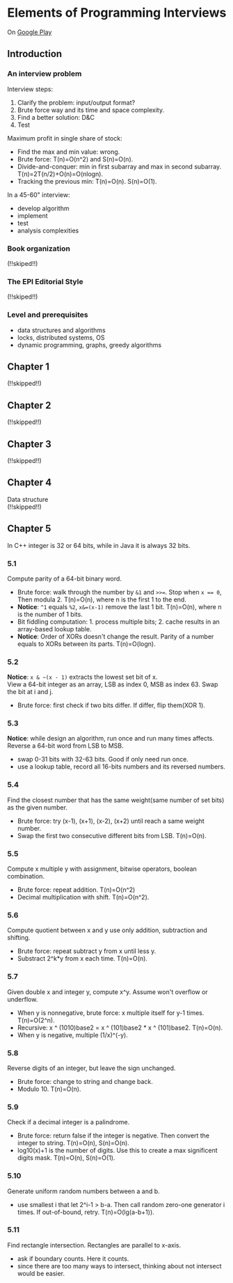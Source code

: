 # Elements of Programming Interviews
On [Google Play](https://play.google.com/books/reader?id=y6FLBQAAQBAJ&printsec=frontcover&output=reader&hl=en&pg=GBS.PP3)

## Introduction
### An interview problem
Interview steps: 
1. Clarify the problem: input/output format? 
2. Brute force way and its time and space complexity.  
3. Find a better solution: D&C  
4. Test  

Maximum profit in single share of stock:  
- Find the max and min value: wrong. 
- Brute force: T(n)=O(n^2) and S(n)=O(n). 
- Divide-and-conquer: min in first subarray and max in second subarray. T(n)=2T(n/2)+O(n)=O(nlogn). 
- Tracking the previous min: T(n)=O(n). S(n)=O(1).  

In a 45-60" interview: 
- develop algorithm
- implement
- test
- analysis complexities

### Book organization
(!!skiped!!)  

### The EPI Editorial Style
(!!skiped!!)  

### Level and prerequisites
- data structures and algorithms  
- locks, distributed systems, OS  
- dynamic programming, graphs, greedy algorithms  

## Chapter 1
(!!skipped!!)

## Chapter 2
(!!skipped!!)

## Chapter 3
(!!skipped!!)

## Chapter 4
Data structure  
(!!skipped!!)

## Chapter 5
In C++ integer is 32 or 64 bits, while in Java it is always 32 bits.  

### 5.1
Compute parity of a 64-bit binary word.  
- Brute force: walk through the number by `&1` and `>>=`. Stop when `x == 0`,  Then modula 2. T(n)=O(n), where n is the first 1 to the end.  
- <b>Notice</b>: `^1` equals `%2`, `x&=(x-1)` remove the last 1 bit. T(n)=O(n), where n is the number of 1 bits.   
- Bit fiddling computation: 1. process multiple bits; 2. cache results in an array-based lookup table.  
- <b>Notice</b>: Order of XORs doesn't change the result. Parity of a number equals to XORs between its parts. T(n)=O(logn).  

### 5.2
<b>Notice</b>: `x & ~(x - 1)` extracts the lowest set bit of x.  
View a 64-bit integer as an array, LSB as index 0, MSB as index 63. Swap the bit at i and j.  
- Brute force: first check if two bits differ. If differ, flip them(XOR 1).  

### 5.3
<b>Notice</b>: while design an algorithm, run once and run many times affects.  
Reverse a 64-bit word from LSB to MSB.  
- swap 0-31 bits with 32-63 bits. Good if only need run once.   
- use a lookup table, record all 16-bits numbers and its reversed numbers.  

### 5.4
Find the closest number that has the same weight(same number of set bits) as the given number.  
- Brute force: try (x-1), (x+1), (x-2), (x+2) until reach a same weight number.  
- Swap the first two consecutive different bits from LSB. T(n)=O(n).   

### 5.5
Compute x multiple y with assignment, bitwise operators, boolean combination.  
- Brute force: repeat addition. T(n)=O(n^2)  
- Decimal multiplication with shift. T(n)=O(n^2).  

### 5.6
Compute quotient between x and y use only addition, subtraction and shifting.  
- Brute force: repeat subtract y from x until less y.  
- Substract 2^k*y from x each time. T(n)=O(n).  

### 5.7
Given double x and integer y, compute x^y. Assume won't overflow or underflow.  
- When y is nonnegative, brute force: x multiple itself for y-1 times. T(n)=O(2^n).  
- Recursive: x ^ (1010)base2 = x ^ (101)base2 * x ^ (101)base2. T(n)=O(n).  
- When y is negative, multiple (1/x)^(-y).   

### 5.8
Reverse digits of an integer, but leave the sign unchanged.  
- Brute force: change to string and change back.  
- Modulo 10. T(n)=O(n).   

### 5.9
Check if a decimal integer is a palindrome.  
- Brute force: return false if the integer is negative. Then convert the integer to string. T(n)=O(n), S(n)=O(n).   
- log10(x)+1 is the number of digits. Use this to create a max significent digits mask. T(n)=O(n), S(n)=O(1).  

### 5.10
Generate uniform random numbers between a and b.  
- use smallest i that let 2^i-1 > b-a. Then call random zero-one generator i times. If out-of-bound, retry. T(n)=O(lg(a-b+1)).  

### 5.11
Find rectangle intersection. Rectangles are parallel to x-axis.  
- ask if boundary counts. Here it counts.  
- since there are too many ways to intersect, thinking about not intersect would be easier.  
